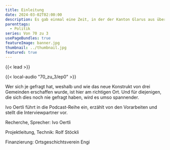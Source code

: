```yaml
---
title: Einleitung
date: 2024-03-02T02:00:00
description: Es gab einmal eine Zeit, in der der Kanton Glarus aus über 70 verschiedenen Gemeinden bestand. Heute sind es noch deren drei
parenttags:
  - Politik
series: Von 70 zu 3
usePageBundles: true
featureImage: banner.jpg
thumbnail: ../thumbnail.jpg
featured: true
---
```


{{< lead >}}

{{< local-audio "70_zu_3/ep0" >}}

Wer sich je gefragt hat, weshalb und wie das neue Konstrukt von drei
Gemeinden erschaffen wurde, ist hier am richtigen Ort. Und für
diejenigen, die sich dies noch nie gefragt haben, wird es umso
spannender.

Ivo Oertli führt in die Podcast-Reihe ein, erzählt von den Vorarbeiten
und stellt die Interviewpartner vor.

Recherche, Sprecher: Ivo Oertli

Projektleitung, Technik: Rolf Stöckli

Finanzierung: Ortsgeschichtsverein Engi
